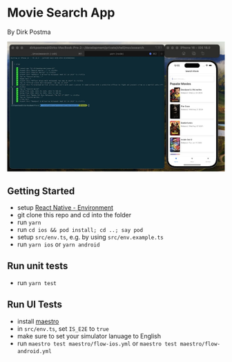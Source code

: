 # Movie Search App

By Dirk Postma

![Screenshot Maestro E2E tests](docs/screenshot_maestro.jpg)

## Getting Started

- setup [React Native - Environment](https://reactnative.dev/docs/environment-setup)
- git clone this repo and cd into the folder
- run `yarn`
- run `cd ios && pod install; cd ..; say pod`
- setup `src/env.ts`, e.g. by using `src/env.example.ts`
- run `yarn ios` or `yarn android`

## Run unit tests

- run `yarn test`

## Run UI Tests

- install [maestro](https://maestro.mobile.dev/)
- in `src/env.ts`, set `IS_E2E` to `true`
- make sure to set your simulator lanuage to English
- run `maestro test maestro/flow-ios.yml` or `maestro test maestro/flow-android.yml`
